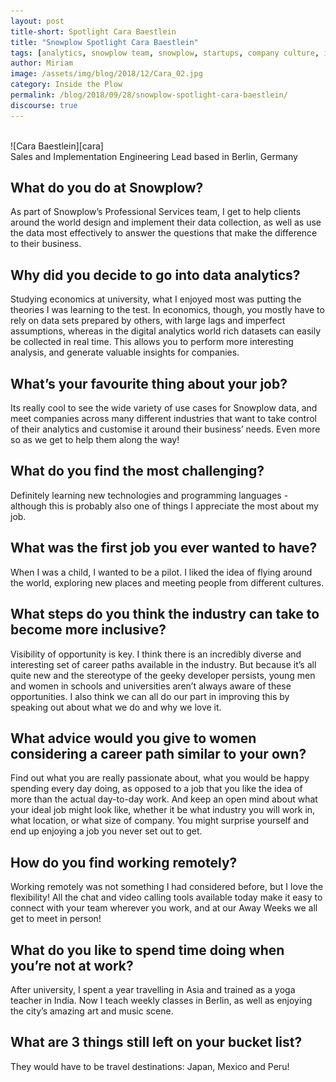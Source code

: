 ```yaml
---
layout: post
title-short: Spotlight Cara Baestlein
title: "Snowplow Spotlight Cara Baestlein"
tags: [analytics, snowplow team, snowplow, startups, company culture, inside the plow]
author: Miriam
image: /assets/img/blog/2018/12/Cara_02.jpg
category: Inside the Plow
permalink: /blog/2018/09/28/snowplow-spotlight-cara-baestlein/
discourse: true
---
```



<br>
![Cara Baestlein][cara]
<br>
Sales and Implementation Engineering Lead based in Berlin, Germany

<h2>What do you do at Snowplow?</h2>

As part of Snowplow’s Professional Services team, I get to help clients around the world design and implement their data collection, as well as use the data most effectively to answer the questions that make the difference to their business.

<h2>Why did you decide to go into data analytics?</h2>

Studying economics at university, what I enjoyed most was putting the theories I was learning to the test. In economics, though, you mostly have to rely on data sets prepared by others, with large lags and imperfect assumptions, whereas in the digital analytics world rich datasets can easily be collected in real time. This allows you to perform more interesting analysis, and generate valuable insights for companies.

<h2>What’s your favourite thing about your job?</h2>

Its really cool to see the wide variety of use cases for Snowplow data, and meet companies across many different industries that want to take control of their analytics and customise it around their business’ needs. Even more so as we get to help them along the way!

<h2>What do you find the most challenging?</h2>

Definitely learning new technologies and programming languages - although this is probably also one of things I appreciate the most about my job.

<h2>What was the first job you ever wanted to have?</h2>

When I was a child, I wanted to be a pilot. I liked the idea of flying around the world, exploring new places and meeting people from different cultures.

<h2>What steps do you think the industry can take to become more inclusive?</h2>

Visibility of opportunity is key. I think there is an incredibly diverse and interesting set of career paths available in the industry. But because it’s all quite new and the stereotype of the geeky developer persists, young men and women in schools and universities aren’t always aware of these opportunities. I also think we can all do our part in improving this by speaking out about what we do and why we love it.

<h2>What advice would you give to women considering a career path similar to your own?</h2>

Find out what you are really passionate about, what you would be happy spending every day doing, as opposed to a job that you like the idea of more than the actual day-to-day work. And keep an open mind about what your ideal job might look like, whether it be what industry you will work in, what location, or what size of company. You might surprise yourself and end up enjoying a job you never set out to get.

<h2>How do you find working remotely?</h2>

Working remotely was not something I had considered before, but I love the flexibility! All the chat and video calling tools available today make it easy to connect with your team wherever you work, and at our Away Weeks we all get to meet in person!

<h2>What do you like to spend time doing when you’re not at work?</h2>

After university, I spent a year travelling in Asia and trained as a yoga teacher in India. Now I teach weekly classes in Berlin, as well as enjoying the city’s amazing art and music scene.

<h2>What are 3 things still left on your bucket list?</h2>

They would have to be travel destinations: Japan, Mexico and Peru!

[cara]: /assets/img/blog/2018/12/Cara_02.jpg
